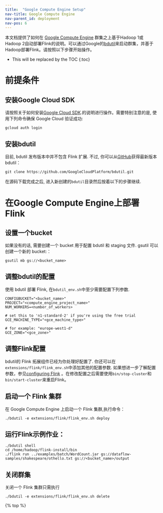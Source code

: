 ```yaml
---
title:  "Google Compute Engine Setup"
nav-title: Google Compute Engine
nav-parent_id: deployment
nav-pos: 6
---
```

<!--
Licensed to the Apache Software Foundation (ASF) under one
or more contributor license agreements.  See the NOTICE file
distributed with this work for additional information
regarding copyright ownership.  The ASF licenses this file
to you under the Apache License, Version 2.0 (the
"License"); you may not use this file except in compliance
with the License.  You may obtain a copy of the License at

  http://www.apache.org/licenses/LICENSE-2.0

Unless required by applicable law or agreed to in writing,
software distributed under the License is distributed on an
"AS IS" BASIS, WITHOUT WARRANTIES OR CONDITIONS OF ANY
KIND, either express or implied.  See the License for the
specific language governing permissions and limitations
under the License.
-->


本文档提供了如何在 [Google Compute Engine](https://cloud.google.com/compute/) 群集之上基于Hadoop 1或Hadoop 2自动部署Flink的说明。可以通过Google的[bdutil](https://cloud.google.com/hadoop/bdutil)来启动群集，并基于Hadoop部署Flink。请按照以下步骤开始操作。

* This will be replaced by the TOC
{:toc}

# 前提条件

## 安装Google Cloud SDK

请按照关于如何安装[Google Cloud SDK](https://cloud.google.com/sdk/).的说明进行操作。需要特别注意的是, 使用下列命令确保 Google Cloud 验证成功:

    gcloud auth login

## 安装bdutil

目前, bdutil 发布版本中并不包含 Flink 扩展. 不过, 你可以从[GitHub](https://github.com/GoogleCloudPlatform/bdutil)获得最新版本 bdutil：

    git clone https://github.com/GoogleCloudPlatform/bdutil.git

在源码下载完成之后, 进入新创建的`bdutil`目录然后按着以下的步骤继续.

# 在Google Compute Engine上部署Flink

## 设置一个bucket

如果没有的话, 需要创建一个 bucket 用于配置 bdutil 和 staging 文件. gsutil 可以创建一个新的 bucket:：

    gsutil mb gs://<bucket_name>

## 调整bdutil的配置

使用 bdutil 部署 Flink, 在`bdutil_env.sh`中至少需要配置下列参数.

    CONFIGBUCKET="<bucket_name>"
    PROJECT="<compute_engine_project_name>"
    NUM_WORKERS=<number_of_workers>

    # set this to 'n1-standard-2' if you're using the free trial
    GCE_MACHINE_TYPE="<gce_machine_type>"

    # for example: "europe-west1-d"
    GCE_ZONE="<gce_zone>"

## 调整Flink配置

bdutil的 Flink 拓展组件已经为你处理好配置了. 你还可以在`extensions/flink/flink_env.sh`中添加其他的配置参数. 如果想进一步了解配置参数，参见[configuring Flink](../config.html) 。在修改配置之后需要使用`bin/stop-cluster`和`bin/start-cluster`来重启Flink。

## 启动一个 Flink 集群

在 Google Compute Engine 上启动一个 Flink 集群,执行命令：

    ./bdutil -e extensions/flink/flink_env.sh deploy

## 运行Flink示例作业：

    ./bdutil shell
    cd /home/hadoop/flink-install/bin
    ./flink run ../examples/batch/WordCount.jar gs://dataflow-samples/shakespeare/othello.txt gs://<bucket_name>/output

## 关闭群集

关闭一个 Flink 集群只需执行

    ./bdutil -e extensions/flink/flink_env.sh delete

{% top %}
